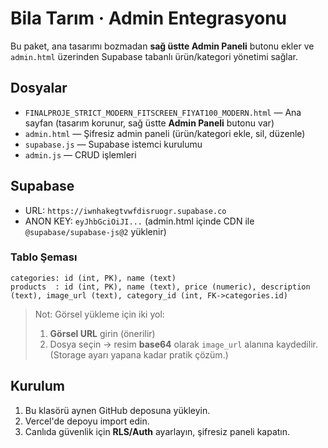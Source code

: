 # Bila Tarım · Admin Entegrasyonu

Bu paket, ana tasarımı bozmadan **sağ üstte Admin Paneli** butonu ekler ve `admin.html` üzerinden
Supabase tabanlı ürün/kategori yönetimi sağlar.

## Dosyalar
- `FINALPROJE_STRICT_MODERN_FITSCREEN_FIYAT100_MODERN.html` — Ana sayfan (tasarım korunur, sağ üstte **Admin Paneli** butonu var)
- `admin.html` — Şifresiz admin paneli (ürün/kategori ekle, sil, düzenle)
- `supabase.js` — Supabase istemci kurulumu
- `admin.js` — CRUD işlemleri

## Supabase
- URL: `https://iwnhakegtvwfdisruogr.supabase.co`
- ANON KEY: `eyJhbGciOiJI...` (admin.html içinde CDN ile `@supabase/supabase-js@2` yüklenir)

### Tablo Şeması
```
categories: id (int, PK), name (text)
products  : id (int, PK), name (text), price (numeric), description (text), image_url (text), category_id (int, FK->categories.id)
```

> Not: Görsel yükleme için iki yol:
> 1) **Görsel URL** girin (önerilir)
> 2) Dosya seçin → resim **base64** olarak `image_url` alanına kaydedilir. (Storage ayarı yapana kadar pratik çözüm.)

## Kurulum
1) Bu klasörü aynen GitHub deposuna yükleyin.
2) Vercel'de depoyu import edin.
3) Canlıda güvenlik için **RLS/Auth** ayarlayın, şifresiz paneli kapatın.

